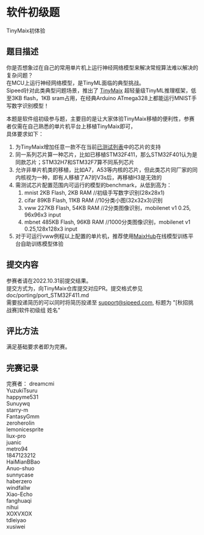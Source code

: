 # 软件初级题
TinyMaix初体验

## 题目描述
你是否想象过在自己的常用单片机上运行神经网络模型来解决常规算法难以解决的复杂问题？   
在MCU上运行神经网络模型，是TinyML面临的典型挑战。    
Sipeed针对此类典型问题场景，推出了 [TinyMaix](https://github.com/sipeed/TinyMaix) 超轻量级TinyML推理框架，低至3KB flash，1KB sram占用，在经典Arduino ATmega328上都能运行MNIST手写数字识别模型！  

本题是软件组初级参与题，主要目的是让大家体验TinyMaix移植的便利性，参赛者仅需在自己熟悉的单片机平台上移植TinyMaix即可，  
具体要求如下：
1. 为TinyMaix增加任意一款不在当前[已测试列表](https://github.com/sipeed/TinyMaix/blob/main/benchmark.md)中的芯片的支持
2. 同一系列芯片算一种芯片，比如已移植STM32F411，那么STM32F401认为是同款芯片；STM32H7和STM32F7算不同系列芯片
3. 允许非单片机类的移植，比如A7，A53等内核的芯片，但此类芯片同厂家的同内核视为一种，即有人移植了A7的V3s后，再移植H3是无效的
4. 需测试芯片配置范围内可运行的模型的benchmark，从低到高为：
   1. mnist   2KB Flash,  2KB RAM    //初级手写数字识别(28x28x1)
   2. cifar  89KB Flash, 11KB RAM    //10分类小图(32x32x3)识别
   3. vww   227KB Flash, 54KB RAM    //2分类图像识别，mobilenet v1 0.25, 96x96x3 input
   4. mbnet 485KB Flash, 96KB RAM    //1000分类图像识别，mobilenet v1 0.25,128x128x3 input
5. 对于可运行vww例程以上配置的单片机，推荐使用[MaixHub](https://www.maixhub.com/)在线模型训练平台自助训练模型体验

## 提交内容
参赛者请在2022.10.31前提交结果。   
提交方式为，向TinyMaix仓库提交对应PR。提交格式参见 doc/porting/port_STM32F411.md   
需要投递简历的可以同时将简历投递至 support@sipeed.com, 标题为 "[秋招挑战赛]软件初级组 姓名"  

## 评比方法
满足基础要求者即为完赛。  

## 完赛记录
完赛者：
dreamcmi   
YuzukiTsuru    
happyme531    
Sunuywq    
starry-m   
FantasyGmm    
zeroherolin    
lemonicesprite   
liux-pro   
juanic    
metro94   
1847123212   
HaiMianBBao    
Anuo-shuo   
sunnycase  
haberzero  
windfallw  
Xiao-Echo  
fanghuaqi  
nihui  
XOXVXOX  
tdleiyao   
xusiwei   

